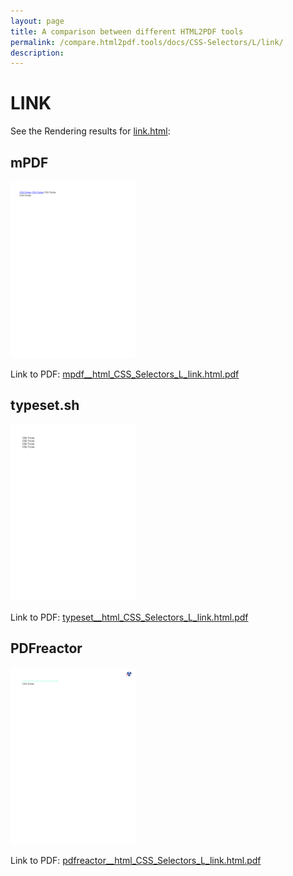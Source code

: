 ```yaml
---
layout: page
title: A comparison between different HTML2PDF tools
permalink: /compare.html2pdf.tools/docs/CSS-Selectors/L/link/
description: 
---
```


# LINK

See the Rendering results for [link.html](/html/CSS%20Selectors/L/link.html):

## mPDF
![](mpdf__html_CSS_Selectors_L_link.html.png) 

Link to PDF: [mpdf__html_CSS_Selectors_L_link.html.pdf](mpdf__html_CSS_Selectors_L_link.html.pdf)

## typeset.sh
![](typeset__html_CSS_Selectors_L_link.html.png) 

Link to PDF: [typeset__html_CSS_Selectors_L_link.html.pdf](typeset__html_CSS_Selectors_L_link.html.pdf)

## PDFreactor
![](pdfreactor__html_CSS_Selectors_L_link.html.png) 

Link to PDF: [pdfreactor__html_CSS_Selectors_L_link.html.pdf](pdfreactor__html_CSS_Selectors_L_link.html.pdf)
